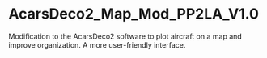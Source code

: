 # AcarsDeco2_Map_Mod_PP2LA_V1.0
Modification to the AcarsDeco2 software to plot aircraft on a map and improve organization. A more user-friendly interface.
